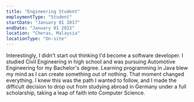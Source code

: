 ```yaml
---
title: "Engineering Student"
employmentType: "Student"
startDate: "January 01 2017"
endDate: "January 01 2022"
location: "Cheras, Malaysia"
locationType: "On-site"
---
```


Interestingly, I didn't start out thinking I'd become a software developer. I studied Civil Engineering in high school and was pursuing Automotive Engineering for my Bachelor's degree. Learning programming in Java blew my mind as I can create something out of nothing. That moment changed everything. I knew this was the path I wanted to follow, and I made the difficult decision to drop out from studying abroad in Germany under a full scholarship, taking a leap of faith into Computer Science.
